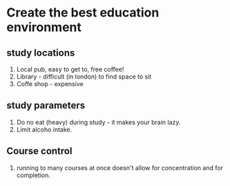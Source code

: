 # Create the best education environment 

## study locations
1. Local pub,  easy to get to, free coffee!
2. Library - difficult (in london) to find space to sit
3. Coffe shop - expensive

## study parameters
1. Do no eat (heavy) during study - it makes your brain lazy.
2. Limit alcoho intake.

## Course control
1. running to many courses at once doesn't allow for concentration and for completion.
